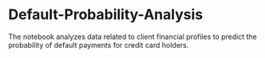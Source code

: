 # Default-Probability-Analysis
The notebook analyzes data related to client financial profiles to predict the probability of default payments for credit card holders.
